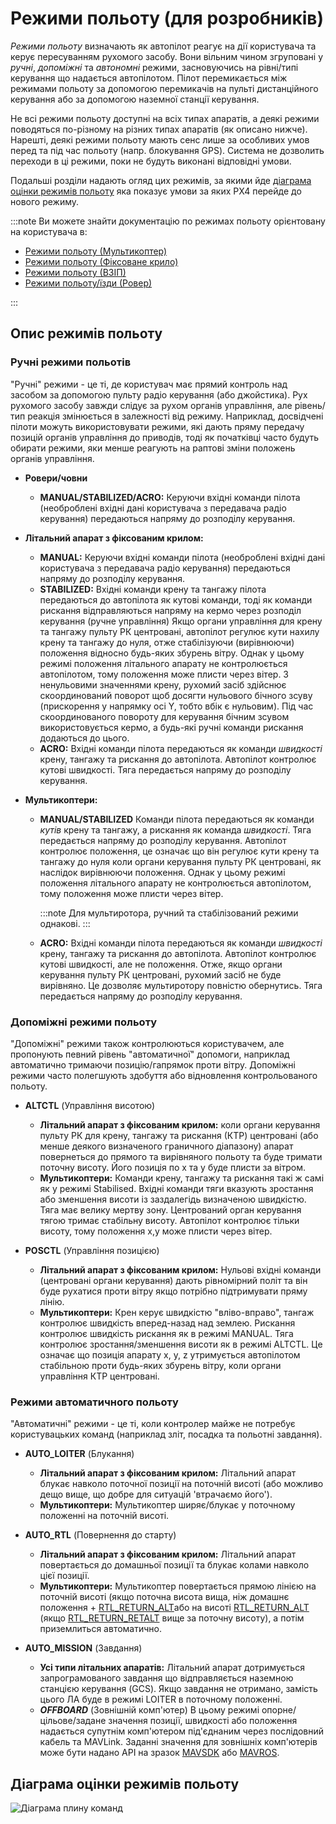 # Режими польоту (для розробників)

_Режими польоту_ визначають як автопілот реагує на дії користувача та керує пересуванням рухомого засобу. Вони вільним чином згруповані у _ручні_, _допоміжні_ та _автономні_ режими, засновуючись на рівні/типі керування що надається автопілотом. Пілот перемикається між режимами польоту за допомогою перемикачів на пульті дистанційного керування або за допомогою наземної станції керування.

Не всі режими польоту доступні на всіх типах апаратів, а деякі режими поводяться по-різному на різних типах апаратів (як описано нижче). Нарешті, деякі режими польоту мають сенс лише за особливих умов перед та під час польоту (напр. блокування GPS). Система не дозволить переходи в ці режими, поки не будуть виконані відповідні умови.

Подальші розділи надають огляд цих режимів, за якими йде [діаграма оцінки режимів польоту](#flight-mode-evaluation-diagram) яка показує умови за яких PX4 перейде до нового режиму.

:::note
Ви можете знайти документацію по режимах польоту орієнтовану на користувача в:

- [Режими польоту (Мультикоптер)](../flight_modes_mc/README.md)
- [Режими польоту (Фіксоване крило)](../flight_modes_fw/README.md)
- [Режими польоту (ВЗІП)](../flight_modes_vtol/README.md)
- [Режими польоту/їзди (Ровер)](../flight_modes_rover/README.md)

:::

## Опис режимів польоту

### Ручні режими польотів

"Ручні" режими - це ті, де користувач має прямий контроль над засобом за допомогою пульту радіо керування (або джойстика). Рух рухомого засобу завжди слідує за рухом органів управління, але рівень/тип реакція змінюється в залежності від режиму. Наприклад, досвідчені пілоти можуть використовувати режими, які дають пряму передачу позицій органів управління до приводів, тоді як початківці часто будуть обирати режими, яки менше реагують на раптові зміни положень органів управління.

- **Ровери/човни**

  - **MANUAL/STABILIZED/ACRO:** Керуючи вхідні команди пілота (необроблені вхідні дані користувача з передавача радіо керування) передаються напряму до розподілу керування.

- **Літальний апарат з фіксованим крилом:**

  - **MANUAL:** Керуючи вхідні команди пілота (необроблені вхідні дані користувача з передавача радіо керування) передаються напряму до розподілу керування.
  - **STABILIZED:** Вхідні команди крену та тангажу пілота передаються до автопілота як кутові команди, тоді як команди рискання відправляються напряму на кермо через розподіл керування (ручне управління) Якщо органи управління для крену та тангажу пульту РК центровані, автопілот регулює кути нахилу крену та тангажу до нуля, отже стабілізуючи (вирівнюючи) положення відносно будь-яких збурень вітру. Однак у цьому режимі положення літального апарату не контролюється автопілотом, тому положення може плисти через вітер. З ненульовими значеннями крену, рухомий засіб здійснює скоординований поворот щоб досягти нульового бічного зсуву (прискорення у напрямку осі Y, тобто вбік є нульовим). Під час скоординованого повороту для керування бічним зсувом використовується кермо, а будь-які ручні команди рискання додаються до цього.
  - **ACRO:** Вхідні команди пілота передаються як команди _швидкості_ крену, тангажу та рискання до автопілота. Автопілот контролює кутові швидкості. Тяга передається напряму до розподілу керування.

- **Мультикоптери:**

  - **MANUAL/STABILIZED** Команди пілота передаються як команди _кутів_ крену та тангажу, а рискання як команда _швидкості_. Тяга передається напряму до розподілу керування. Автопілот контролює положення, це означає що він регулює кути крену та тангажу до нуля коли органи керування пульту РК центровані, як наслідок вирівнюючи положення. Однак у цьому режимі положення літального апарату не контролюється автопілотом, тому положення може плисти через вітер.

    :::note
Для мультиротора, ручний та стабілізований режими однакові.
:::

  - **ACRO:** Вхідні команди пілота передаються як команди _швидкості_ крену, тангажу та рискання до автопілота. Автопілот контролює кутові швидкості, але не положення. Отже, якщо органи керування пульту РК центровані, рухомий засіб не буде вирівняно. Це дозволяє мультиротору повністю обернутись. Тяга передається напряму до розподілу керування.

### Допоміжні режими польоту

"Допоміжні" режими також контролюються користувачем, але пропонують певний рівень "автоматичної" допомоги, наприклад автоматично тримаючи позицію/гапрямок проти вітру. Допоміжні режими часто полегшують здобуття або відновлення контрольованого польоту.

- **ALTCTL** (Управління висотою)

  - **Літальний апарат з фіксованим крилом:** коли органи керування пульту РК для крену, тангажу та рискання (КТР) центровані (або менше деякого визначеного граничного діапазону) апарат повернеться до прямого та вирівняного польоту та буде тримати поточну висоту. Його позиція по x та y буде плисти за вітром.
  - **Мультикоптери:** Команди крену, тангажу та рискання такі ж самі як у режимі Stabilised. Вхідні команди тяги вказують зростання або зменшення висоти із заздалегідь визначеною швидкістю. Тяга має велику мертву зону. Центрований орган керування тягою тримає стабільну висоту. Автопілот контролює тільки висоту, тому положення x,y може плисти через вітер.

- **POSCTL** (Управління позицією)

  - **Літальний апарат з фіксованим крилом:** Нульові вхідні команди (центровані органи керування) дають рівномірний політ та він буде рухатися проти вітру якщо потрібно підтримувати пряму лінію.
  - **Мультикоптери:** Крен керує швидкістю "вліво-вправо", тангаж контролює швидкість вперед-назад над землею. Рискання контролює швидкість рискання як в режимі MANUAL. Тяга контролює зростання/зменшення висоти як в режимі ALTCTL. Це означає що позиція апарату x, y, z утримується автопілотом стабільною проти будь-яких збурень вітру, коли органи управління КТР центровані.

### Режими автоматичного польоту

"Автоматичні" режими - це ті, коли контролер майже не потребує користувацьких команд (наприклад зліт, посадка та польотні завдання).

- **AUTO_LOITER** (Блукання)

  - **Літальний апарат з фіксованим крилом:** Літальний апарат блукає навколо поточної позиції на поточній висоті (або можливо дещо вище, що добре для ситуацій 'втрачаємо його').
  - **Мультикоптери:** Мультикоптер ширяє/блукає у поточному положенні на поточній висоті.

- **AUTO_RTL** (Повернення до старту)

  - **Літальний апарат з фіксованим крилом:** Літальний апарат повертається до домашньої позиції та блукає колами навколо цієї позиції.
  - **Мультикоптери:** Мультикоптер повертається прямою лінією на поточній висоті (якщо поточна висота вища, ніж домашнє положення + [RTL_RETURN_ALT](../advanced_config/parameter_reference.md#RTL_RETURN_ALT)або на висоті [RTL_RETURN_ALT](../advanced_config/parameter_reference.md#RTL_RETURN_ALT) (якщо [RTL_RETURN_RETALT](../advanced_config/parameter_reference.md#RTL_RETURN_ALT) вище за поточну висоту), а потім приземлиться автоматично.

- **AUTO_MISSION** (Завдання)
  - **Усі типи літальних апаратів:** Літальний апарат дотримується запрограмованого завдання що відправляється наземною станцією керування (GCS). Якщо завдання не отримано, замість цього ЛА буде в режимі LOITER в поточному положенні.
  - **_OFFBOARD_** (Зовнішній комп'ютер) В цьому режимі опорне/цільове/задане значення позиції, швидкості або положення надається супутнім комп'ютером під'єднаним через послідовний кабель та MAVLink. Заданні значення для зовнішніх комп'ютерів може бути надано API на зразок [MAVSDK](http://mavsdk.mavlink.io) або [MAVROS](https://github.com/mavlink/mavros).

## Діаграма оцінки режимів польоту

![Діаграма плину команд](../../assets/diagrams/commander-flow-diagram.png)
